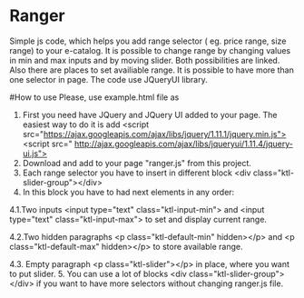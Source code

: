 # Ranger
Simple js code, which helps you add range selector ( eg. price range, size range) to your e-catalog.
It is possible to change range by changing values in min and max inputs and by moving slider.
Both possibilities are linked. Also there are places to set availiable range. It is possible to have more than one selector in page. The code use JQueryUI library.

#How to use
Please, use example.html file as 

1. First you need have JQuery and JQuery UI added to your page. The easiest way to do it is add
    &lt;script src="https://ajax.googleapis.com/ajax/libs/jquery/1.11.1/jquery.min.js"></script>
    &lt;script src=" http://ajax.googleapis.com/ajax/libs/jqueryui/1.11.4/jquery-ui.js"></script>
2. Download and add to your page "ranger.js" from this project.
3. Each range selector you have to insert in different block 
    &lt;div class="ktl-slider-group">&lt;/div>
4. In this block you have to had next elements in any order:

 4.1.Two inputs &lt;input type="text" class="ktl-input-min"> and &lt;input type="text" class="ktl-input-max"> to set and display current range.

 4.2.Two hidden paragraphs &lt;p class="ktl-default-min" hidden>&lt;/p> and &lt;p class="ktl-default-max" hidden>&lt;/p> to store available range.
 
 4.3. Empty paragraph &lt;p class="ktl-slider">&lt;/p> in place, where you want to put slider.
5. You can use a lot of blocks &lt;div class="ktl-slider-group">&lt;/div>  if you want to have more selectors without changing ranger.js file.

